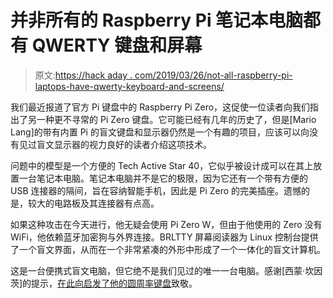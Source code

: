 # 并非所有的 Raspberry Pi 笔记本电脑都有 QWERTY 键盘和屏幕

> 原文:[https://hack aday . com/2019/03/26/not-all-raspberry-pi-laptops-have-qwerty-keyboard-and-screens/](https://hackaday.com/2019/03/26/not-all-raspberry-pi-laptops-have-qwerty-keyboards-and-screens/)

我们最近报道了官方 Pi 键盘中的 Raspberry Pi Zero，这促使一位读者向我们指出了另一种更不寻常的 Pi Zero 键盘。它可能已经有几年的历史了，但是[Mario Lang]的带有内置 Pi 的盲文键盘和显示器仍然是一个有趣的项目，应该可以向没有见过盲文显示器的视力良好的读者介绍这项技术。

问题中的模型是一个方便的 Tech Active Star 40，它似乎被设计成可以在其上放置一台笔记本电脑。笔记本电脑并不是它的极限，因为它还有一个带有方便的 USB 连接器的隔间，旨在容纳智能手机，因此是 Pi Zero 的完美插座。遗憾的是，较大的电路板及其连接器有点高。

如果这种攻击在今天进行，他无疑会使用 Pi Zero W，但由于他使用的 Zero 没有 WiFi，他依赖蓝牙加密狗与外界连接。BRLTTY 屏幕阅读器为 Linux 控制台提供了一个盲文界面，从而在一个非常紧凑的外形中形成了一个一体化的盲文计算机。

这是一台便携式盲文电脑，但它绝不是我们见过的唯一一台电脑。感谢[西蒙·坎因茨]的提示，[在此向启发了他的圆周率键盘](https://hackaday.com/2019/03/24/heres-the-first-person-to-put-a-pi-in-the-raspberry-pi-keyboard/)致敬。